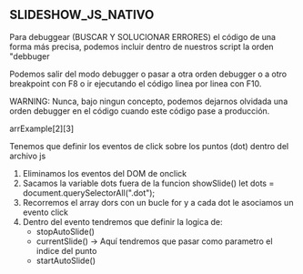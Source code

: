 ## SLIDESHOW_JS_NATIVO

Para debuggear (BUSCAR Y SOLUCIONAR ERRORES) el código de una forma más precisa, podemos incluir dentro de nuestros script la orden "debbuger

Podemos salir del modo debugger o pasar a otra orden debugger o a otro breakpoint con F8 o ir ejecutando el código linea por linea con F10. 

WARNING: Nunca, bajo ningun concepto, podemos dejarnos olvidada una orden debugger en el código cuando este código pase a producción.

arrExample[2][3]

Tenemos que definir los eventos de click sobre los puntos (dot) dentro del archivo js 

1) Eliminamos los eventos del DOM de onclick
2) Sacamos la variable dots fuera de la funcion showSlide()  let dots = document.querySelectorAll(".dot");
3) Recorremos el array dors con un bucle for y a cada dot le asociamos un evento click
4) Dentro del evento tendremos que definir la logica de:
    - stopAutoSlide()
    - currentSlide() -> Aquí tendremos que pasar como parametro el indice del punto
    - startAutoSlide()

